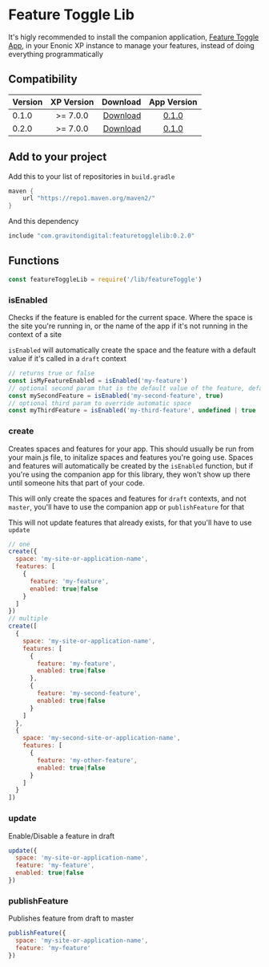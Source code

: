 # Feature Toggle Lib
It's higly recommended to install the companion application, [Feature Toggle App](https://github.com/GravitonDigital/feature-toggle-app), in your Enonic XP instance to manage your features, instead of doing everything programmatically
## Compatibility

| Version       | XP Version            | Download  | App Version |
| ------------- |:-------------:| -----:| :-----:|
| 0.1.0         | >= 7.0.0      | [Download](https://repo1.maven.org/maven2/com/gravitondigital/featuretogglelib/0.1.0/featuretogglelib-0.1.0.jar)     | [0.1.0](https://repo1.maven.org/maven2/com/gravitondigital/featuretoggleapp/0.1.0/featuretoggleapp-0.1.0.jar)
| 0.2.0         | >= 7.0.0      | [Download](https://repo1.maven.org/maven2/com/gravitondigital/featuretogglelib/0.2.0/featuretogglelib-0.2.0.jar)     | [0.1.0](https://repo1.maven.org/maven2/com/gravitondigital/featuretoggleapp/0.1.0/featuretoggleapp-0.1.0.jar)

## Add to your project

Add this to your list of repositories in `build.gradle`
```groovy
maven {
    url "https://repo1.maven.org/maven2/"
}
```

And this dependency
```groovy
include "com.gravitondigital:featuretogglelib:0.2.0"
```

## Functions
```javascript
const featureToggleLib = require('/lib/featureToggle')
```
### isEnabled
Checks if the feature is enabled for the current space. Where the space is the site you're running in, or the name of the app if it's not running in the context of a site

`isEnabled` will automatically create the space and the feature with a default value if it's called in a `draft` context

```javascript
// returns true or false
const isMyFeatureEnabled = isEnabled('my-feature')
// optional second param that is the default value of the feature, defaults to false if not passed
const mySecondFeature = isEnabled('my-second-feature', true)
// optional third param to override automatic space
const myThirdFeature = isEnabled('my-third-feature', undefined | true | false , 'override-space')
```


### create
Creates spaces and features for your app. This should usually be run from your main.js file, to initalize spaces and features you're going use. Spaces and features will automatically be created by the `isEnabled` function, but if you're using the companion app for this library, they won't show up there until someone hits that part of your code.

This will only create the spaces and features for `draft` contexts, and not `master`,  you'll have to use the companion app or `publishFeature` for that

This will not update features that already exists, for that you'll have to use `update`

```javascript
// one
create({
  space: 'my-site-or-application-name',
  features: [
    {
      feature: 'my-feature',
      enabled: true|false
    }
  ]
})
// multiple
create([
  {
    space: 'my-site-or-application-name',
    features: [
      {
        feature: 'my-feature',
        enabled: true|false
      },
      {
        feature: 'my-second-feature',
        enabled: true|false
      }
    ]
  },
  {
    space: 'my-second-site-or-application-name',
    features: [
      {
        feature: 'my-other-feature',
        enabled: true|false
      }
    ]
  }
])
```

### update
Enable/Disable a feature in draft

```javascript
update({
  space: 'my-site-or-application-name',
  feature: 'my-feature',
  enabled: true|false
})
```

### publishFeature
Publishes feature from draft to master

```javascript
publishFeature({
  space: 'my-site-or-application-name',
  feature: 'my-feature'
})
```